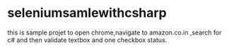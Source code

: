 seleniumsamlewithcsharp
=======================
this is sample projet to open chrome,navigate to amazon.co.in ,search for c# and then validate textbox and one checkbox status.

